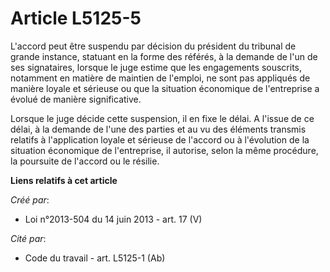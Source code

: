 # Article L5125-5

L'accord peut être suspendu par décision du président du tribunal de grande instance, statuant en la forme des référés, à la
demande de l'un de ses signataires, lorsque le juge estime que les engagements souscrits, notamment en matière de maintien de
l'emploi, ne sont pas appliqués de manière loyale et sérieuse ou que la situation économique de l'entreprise a évolué de
manière significative.

Lorsque le juge décide cette suspension, il en fixe le délai. A l'issue de ce délai, à la demande de l'une des parties et au
vu des éléments transmis relatifs à l'application loyale et sérieuse de l'accord ou à l'évolution de la situation économique
de l'entreprise, il autorise, selon la même procédure, la poursuite de l'accord ou le résilie.

**Liens relatifs à cet article**

_Créé par_:

  - Loi n°2013-504 du 14 juin 2013 - art. 17 (V)

_Cité par_:

  - Code du travail - art. L5125-1 (Ab)
